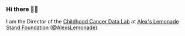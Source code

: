 ### Hi there 👋🏻

<!--
**jaclyn-taroni/jaclyn-taroni** is a ✨ _special_ ✨ repository because its `README.md` (this file) appears on your GitHub profile.

Here are some ideas to get you started:

- 🔭 I’m currently working on ...
- 🌱 I’m currently learning ...
- 👯 I’m looking to collaborate on ...
- 🤔 I’m looking for help with ...
- 💬 Ask me about ...
- 📫 How to reach me: ...
- 😄 Pronouns: ...
- ⚡ Fun fact: ...
-->

I am the Director of the [Childhood Cancer Data Lab](https://www.ccdatalab.org/) at [Alex's Lemonade Stand Foundation](https://www.alexslemonade.org/) ([@AlexsLemonade](https://github.com/AlexsLemonade/)).
